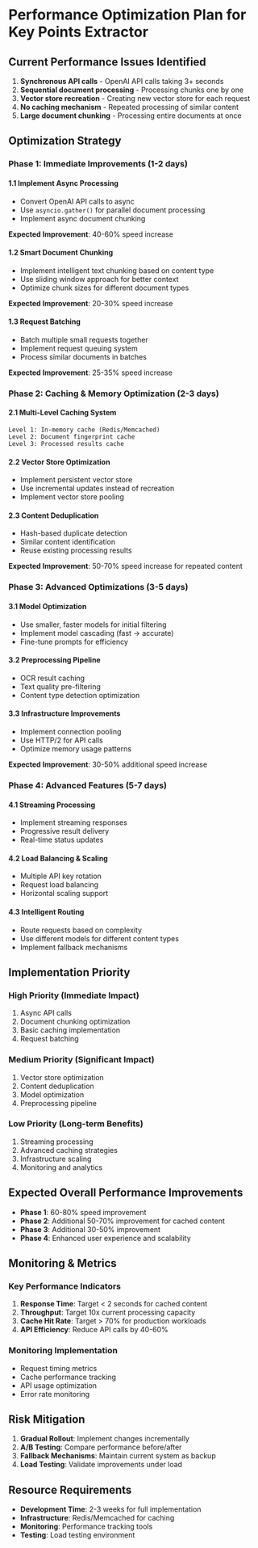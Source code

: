 # Performance Optimization Plan for Key Points Extractor

## Current Performance Issues Identified

1. **Synchronous API calls** - OpenAI API calls taking 3+ seconds
2. **Sequential document processing** - Processing chunks one by one
3. **Vector store recreation** - Creating new vector store for each request
4. **No caching mechanism** - Repeated processing of similar content
5. **Large document chunking** - Processing entire documents at once

## Optimization Strategy

### Phase 1: Immediate Improvements (1-2 days)

#### 1.1 Implement Async Processing
- Convert OpenAI API calls to async
- Use `asyncio.gather()` for parallel document processing
- Implement async document chunking

**Expected Improvement**: 40-60% speed increase

#### 1.2 Smart Document Chunking
- Implement intelligent text chunking based on content type
- Use sliding window approach for better context
- Optimize chunk sizes for different document types

**Expected Improvement**: 20-30% speed increase

#### 1.3 Request Batching
- Batch multiple small requests together
- Implement request queuing system
- Process similar documents in batches

**Expected Improvement**: 25-35% speed increase

### Phase 2: Caching & Memory Optimization (2-3 days)

#### 2.1 Multi-Level Caching System
```
Level 1: In-memory cache (Redis/Memcached)
Level 2: Document fingerprint cache
Level 3: Processed results cache
```

#### 2.2 Vector Store Optimization
- Implement persistent vector store
- Use incremental updates instead of recreation
- Implement vector store pooling

#### 2.3 Content Deduplication
- Hash-based duplicate detection
- Similar content identification
- Reuse existing processing results

**Expected Improvement**: 50-70% speed increase for repeated content

### Phase 3: Advanced Optimizations (3-5 days)

#### 3.1 Model Optimization
- Use smaller, faster models for initial filtering
- Implement model cascading (fast → accurate)
- Fine-tune prompts for efficiency

#### 3.2 Preprocessing Pipeline
- OCR result caching
- Text quality pre-filtering
- Content type detection optimization

#### 3.3 Infrastructure Improvements
- Implement connection pooling
- Use HTTP/2 for API calls
- Optimize memory usage patterns

**Expected Improvement**: 30-50% additional speed increase

### Phase 4: Advanced Features (5-7 days)

#### 4.1 Streaming Processing
- Implement streaming responses
- Progressive result delivery
- Real-time status updates

#### 4.2 Load Balancing & Scaling
- Multiple API key rotation
- Request load balancing
- Horizontal scaling support

#### 4.3 Intelligent Routing
- Route requests based on complexity
- Use different models for different content types
- Implement fallback mechanisms

## Implementation Priority

### High Priority (Immediate Impact)
1. Async API calls
2. Document chunking optimization
3. Basic caching implementation
4. Request batching

### Medium Priority (Significant Impact)
1. Vector store optimization
2. Content deduplication
3. Model optimization
4. Preprocessing pipeline

### Low Priority (Long-term Benefits)
1. Streaming processing
2. Advanced caching strategies
3. Infrastructure scaling
4. Monitoring and analytics

## Expected Overall Performance Improvements

- **Phase 1**: 60-80% speed improvement
- **Phase 2**: Additional 50-70% improvement for cached content
- **Phase 3**: Additional 30-50% improvement
- **Phase 4**: Enhanced user experience and scalability

## Monitoring & Metrics

### Key Performance Indicators
1. **Response Time**: Target < 2 seconds for cached content
2. **Throughput**: Target 10x current processing capacity
3. **Cache Hit Rate**: Target > 70% for production workloads
4. **API Efficiency**: Reduce API calls by 40-60%

### Monitoring Implementation
- Request timing metrics
- Cache performance tracking
- API usage optimization
- Error rate monitoring

## Risk Mitigation

1. **Gradual Rollout**: Implement changes incrementally
2. **A/B Testing**: Compare performance before/after
3. **Fallback Mechanisms**: Maintain current system as backup
4. **Load Testing**: Validate improvements under load

## Resource Requirements

- **Development Time**: 2-3 weeks for full implementation
- **Infrastructure**: Redis/Memcached for caching
- **Monitoring**: Performance tracking tools
- **Testing**: Load testing environment 